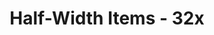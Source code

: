 ---
title: Half-Width Items - 32x
permalink: /article/compliance32xAddons/Half-Width%20Items
comments: true
comments-id: HalfWidthItems
header-img: article/compliance32xAddons/Half-Width Items.png

long_text: 1x1 item width of 32x items

authors:
  - Azure Onyxscore

download: 
  - CurseForge: 
    - https://www.curseforge.com/minecraft/texture-packs/half-width-items
---